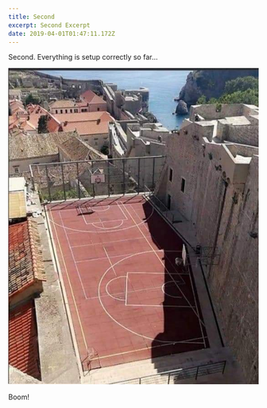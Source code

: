 ```yaml
---
title: Second
excerpt: Second Excerpt
date: 2019-04-01T01:47:11.172Z
---
```


Second. Everything is setup correctly so far...

![](./images/55910138_2609794915728988_4842199116521930752_n.jpg)

Boom!
